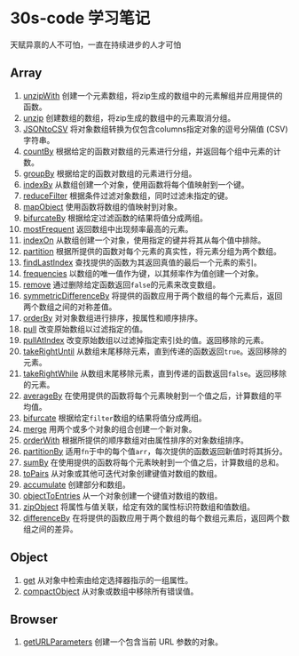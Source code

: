 # 30s-code 学习笔记

天赋异禀的人不可怕，一直在持续进步的人才可怕

## Array

1. [unzipWith](Js/Array/unzipWith.md) 创建一个元素数组，将zip生成的数组中的元素解组并应用提供的函数。 
2. [unzip](Js/Array/unzip.md) 创建数组的数组，将zip生成的数组中的元素取消分组。
3. [JSONtoCSV](Js/Array/JSONtoCSV.md) 将对象数组转换为仅包含columns指定对象的逗号分隔值 (CSV) 字符串。
4. [countBy](Js/Array/countBy.md) 根据给定的函数对数组的元素进行分组，并返回每个组中元素的计数。
5. [groupBy](Js/Array/groupBy.md) 根据给定的函数对数组的元素进行分组。
6. [indexBy](Js/Array/indexBy.md) 从数组创建一个对象，使用函数将每个值映射到一个键。
7. [reduceFilter](Js/Array/reduceFilter.md) 根据条件过滤对象数组，同时过滤未指定的键。
8. [mapObject](Js/Array/mapObject.md) 使用函数将数组的值映射到对象。
9. [bifurcateBy](Js/Array/bifurcateBy.md) 根据给定过滤函数的结果将值分成两组。
10. [mostFrequent](Js/Array/mostFrequent.md) 返回数组中出现频率最高的元素。
11. [indexOn](Js/Array/indexOn.md) 从数组创建一个对象，使用指定的键并将其从每个值中排除。
12. [partition](Js/Array/partition.md) 根据所提供的函数对每个元素的真实性，将元素分组为两个数组。
13. [findLastIndex](Js/Array/findLastIndex.md) 查找提供的函数为其返回真值的最后一个元素的索引。
14. [frequencies](Js/Array/frequencies.md) 以数组的唯一值作为键，以其频率作为值创建一个对象。
15. [remove](Js/Array/remove.md) 通过删除给定函数返回`false`的元素来改变数组。
16. [symmetricDifferenceBy](Js/Array/symmetricDifferenceBy.md) 将提供的函数应用于两个数组的每个元素后，返回两个数组之间的对称差值。
17. [orderBy](Js/Array/orderBy.md) 对对象数组进行排序，按属性和顺序排序。
18. [pull](Js/Array/pull.md) 改变原始数组以过滤指定的值。
19. [pullAtIndex](Js/Array/pullAtIndex.md) 改变原始数组以过滤掉指定索引处的值。返回移除的元素。
20. [takeRightUntil](Js/Array/takeRightUntil.md) 从数组末尾移除元素，直到传递的函数返回`true`。返回移除的元素。
21. [takeRightWhile](Js/Array/takeRightWhile.md) 从数组末尾移除元素，直到传递的函数返回`false`。返回移除的元素。
22. [averageBy](Js/Array/averageBy.md) 在使用提供的函数将每个元素映射到一个值之后，计算数组的平均值。
23. [bifurcate](Js/Array/bifurcate.md) 根据给定`filter`数组的结果将值分成两组。
24. [merge](Js/Array/merge.md) 用两个或多个对象的组合创建一个新对象。
25. [orderWith](Js/Array/merge.md) 根据所提供的顺序数组对由属性排序的对象数组排序。
26. [partitionBy](Js/Array/merge.md) 适用`fn`于中的每个值`arr`，每次提供的函数返回新值时将其拆分。
27. [sumBy](Js/Array/sumBy.md) 在使用提供的函数将每个元素映射到一个值之后，计算数组的总和。
28. [toPairs](Js/Array/toPairs.md) 从对象或其他可迭代对象创建键值对数组的数组。
29. [accumulate](Js/Array/accumulate.md) 创建部分和数组。
30. [objectToEntries](Js/Array/objectToEntries.md) 从一个对象创建一个键值对数组的数组。
31. [zipObject](Js/Array/zipObject.md) 将属性与值关联，给定有效的属性标识符数组和值数组。
32. [differenceBy](Js/Array/differenceBy.md) 在将提供的函数应用于两个数组的每个数组元素后，返回两个数组之间的差异。

## Object 

1. [get](Js/Object/get.md) 从对象中检索由给定选择器指示的一组属性。
2. [compactObject](Js/Object/compactObject.md) 从对象或数组中移除所有错误值。

## Browser

1. [getURLParameters](Js/Browser/getURLParameters.md) 创建一个包含当前 URL 参数的对象。
